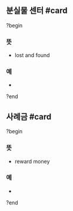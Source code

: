 ## 분실물 센터 #card
?begin
### 뜻
- lost and found
### 예
-
?end


## 사례금 #card
?begin
### 뜻
- reward money
### 예
-
<!--SR:!2025-05-12,10,270-->
?end

